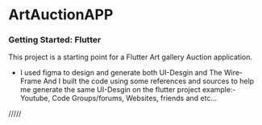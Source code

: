 # ArtAuctionAPP

### Getting Started: Flutter

This project is a starting point for a Flutter Art gallery Auction application.

- I used figma to design and generate both UI-Desgin and The Wire-Frame And I built the
code using some references and sources to help me generate the same UI-Desgin on the flutter project
example:- Youtube, Code Groups/forums, Websites, friends and etc...

/////
